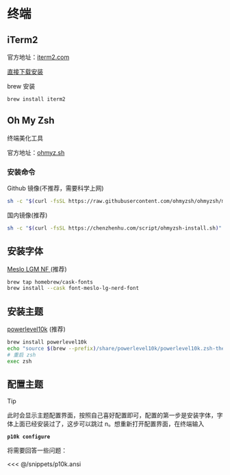 # 终端

## iTerm2

官方地址：[iterm2.com](https://iterm2.com)

[直接下载安装](https://iterm2.com/downloads/stable/iTerm2-3_5_0.zip)

brew 安装

```bash
brew install iterm2
```



## Oh My Zsh

终端美化工具

官方地址：[ohmyz.sh](https://ohmyz.sh)

### 安装命令

Github 镜像(不推荐，需要科学上网)

```bash
sh -c "$(curl -fsSL https://raw.githubusercontent.com/ohmyzsh/ohmyzsh/master/tools/install.sh)"
```

国内镜像(推荐)

```bash
sh -c "$(curl -fsSL https://chenzhenhu.com/script/ohmyzsh-install.sh)"
```

## 安装字体 

[Meslo LGM NF ](https://github.com/ryanoasis/nerd-fonts/releases/download/v3.0.2/Meslo.zip) (推荐)

```bash
brew tap homebrew/cask-fonts
brew install --cask font-meslo-lg-nerd-font
```

## 安装主题 

[powerlevel10k](https://github.com/romkatv/powerlevel10k) (推荐)

```bash
brew install powerlevel10k
echo "source $(brew --prefix)/share/powerlevel10k/powerlevel10k.zsh-theme" >>~/.zshrc
# 重启 zsh
exec zsh

```

## 配置主题

> [!TIP]
>
> 此时会显示主题配置界面，按照自己喜好配置即可，配置的第一步是安装字体，字体上面已经安装过了，这步可以跳过 n。想重新打开配置界面，在终端输入 
>
> **`p10k configure`**

将需要回答一些问题：

<<< @/snippets/p10k.ansi